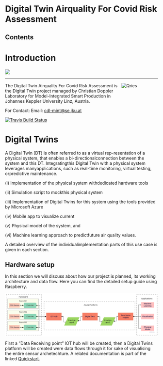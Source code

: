 # Digital Twin Airquality For Covid Risk Assessment

## Contents


# Introduction
<img align="Center" src="https://www.cdg.ac.at/typo3conf/ext/rockit_theme/Resources/Public/images/Logo.png" width= 400/> 

--------------------------------------
<a href="https://cdl-mint.se.jku.at/" >
<img alt="Qries" align="Right" src="https://cdl-mint.se.jku.at/wp-content/uploads/2019/04/CDL-MINT.png"
width=120" height="120">
</a>
The Digital Twin Airquality For Covid Risk Assessment is the Digital Twin project managed by Christian Doppler Laboratory for Model-Integrated Smart Production in Johannes Keppler University Linz, Austria.

For Contact:
Email: cdl-mint@se.jku.at

[![Travis Build Status](https://travis-ci.org/MarlinFirmware/Marlin.svg)](https://cdl-mint.se.jku.at/)


# Digital Twins
A  Digital  Twin  (DT)  is  often  referred  to  as  a  virtual  rep-resentation of a physical system, that enables a bi-directionalconnection  between  the  system  and  this  DT.  Integratingthis  Digital  Twin  with  a  physical  system  leverages  manyapplications,  such  as  real-time  monitoring,  virtual  testing,  orpredictive maintenance. 



(i) Implementation of the physical system withdedicated  hardware  tools

(ii) Simulation  script  to  mockthis physical system

(iii) Implementation of Digital Twins for this system using the tools provided by Microsoft Azure

(iv) Mobile  app  to  visualize  current  

(v) Physical  model of  the  system,  and

(vi) Machine  learning  approach  to  predictfuture air quality values.

 A detailed overview of the individualimplementation  parts  of  this  use  case  is  given  in each section.

 ## Hardware setup
In this section we will discuss about how our project is planned, its working architecture and data flow. Here you can find the detailed setup guide using Raspberry.

<img align="center" src="digital_twin/images/workpath.jpg" width= 1000/>
 
First a ”Data Receiving point” IOT hub will be created, then a Digital Twins platform will
be created were data flows through it for sake of visualising the entire sensor archetechture. A
related documentation is part of the linked [Quickstart](https://docs.microsoft.com/en-us/azure/digital-twins/quickstart-adt-explorer).



                                                          
